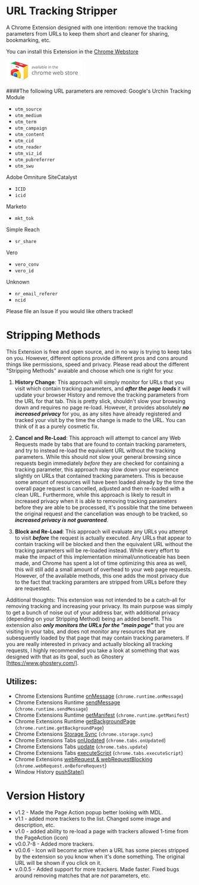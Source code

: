 # URL Tracking Stripper

A Chrome Extension designed with one intention: remove the tracking parameters from URLs to keep them short and cleaner for sharing, bookmarking, etc.

You can install this Extension in the [Chrome Webstore][store]

[![Chrome Webstore](webstore_badge.png)][store]


####The following URL parameters are removed:
Google's Urchin Tracking Module
- `utm_source`
- `utm_medium`
- `utm_term`
- `utm_campaign`
- `utm_content`
- `utm_cid`
- `utm_reader`
- `utm_viz_id`
- `utm_pubreferrer`
- `utm_swu`

Adobe Omniture SiteCatalyst
- `ICID`
- `icid`

Marketo
- `mkt_tok`

Simple Reach
- `sr_share`

Vero
- `vero_conv`
- `vero_id`

Unknown
- `nr_email_referer`
- `ncid`

Please file an Issue if you would like others tracked!

# Stripping Methods
This Extension is free and open source, and in no way is trying to keep tabs on you. However,
different options provide different pros and cons around things like
permissions, speed and privacy. Please read about the different "Stripping Methods" avaiable
and choose which one is right for you:

1) __History Change__: This approach will simply monitor for URLs that you visit which contain tracking parameters, and
__*after the page loads*__ it will update your browser History and remove the tracking parameters from the URL for that tab.
This is pretty slick, shouldn't slow your browsing down and requires no page re-load. However, it provides absolutely
__*no increased privacy*__ for you, as any sites have already registered and tracked your visit by the time the change is
made to the URL. You can think of it as a purely cosmetic fix.

2) __Cancel and Re-Load__: This approach will attempt to cancel any Web Requests made by tabs that are found to contain
tracking parameters, and try to instead re-load the equivalent URL without the tracking parameters. While this should not
slow your general browsing since requests begin immediately *before* they are checked for containing a tracking parameter,
this approach may slow down your experience slightly on URLs that contained tracking parameters. This is because some
amount of resources will have been loaded already by the time the overall page request is cancelled, adjusted and then
re-loaded with a clean URL. Furthermore, while this approach is likely to result in increased privacy when it is able to
removing tracking parameters before they are able to be processed, it's possible that the time between the original request
and the cancellation was enough to be tracked, so __*increased privacy is not guaranteed*__.

3) __Block and Re-Load__: This approach will evaluate any URLs you attempt to visit __*before*__ the request is actually executed.
Any URLs that appear to contain tracking will be blocked and then the equivalent URL without the tracking parameters will
be re-loaded instead.  While every effort to make the impact of this implementation minimal/unnoticeable has been made, and
Chrome has spent a lot of time optimizing this area as well, this will still add a small amount of overhead to your
web page requests. However, of the available methods, this one adds the most privacy due to the fact that tracking paramters
are stripped from URLs before they are requested.

Additional thoughts: This extension was not intended to be a catch-all for removing tracking and increasing your privacy.
Its main purpose was simply to get a bunch of noise out of your address bar, with additional privacy (depending on your
Stripping Method) being an added benefit. This extension also __*only monitors the URLs for the "main page"*__ that you are
visiting in your tabs, and does not monitor any resources that are subesquently loaded by that page that may contain
tracking parameters. If you are really interested in privacy and actually blocking all tracking requests, I highly
recommended you take a look at something that was designed with that as its goal, such as Ghostery [https://www.ghostery.com/].


## Utilizes:
- Chrome Extensions Runtime [onMessage](https://developer.chrome.com/extensions/runtime#event-onMessage) (`chrome.runtime.onMessage`)
- Chrome Extensions Runtime [sendMessage](https://developer.chrome.com/extensions/runtime#method-sendMessage) (`chrome.runtime.sendMessage`)
- Chrome Extensions Runtime [getManifest](https://developer.chrome.com/extensions/runtime#method-getManifest) (`chrome.runtime.getManifest`)
- Chrome Extensions Runtime [getBackgroundPage](https://developer.chrome.com/extensions/runtime#method-getBackgroundPage) (`chrome.runtime.getBackgroundPage`)
- Chrome Extensions [Storage Sync](https://developer.chrome.com/extensions/storage) (`chrome.storage.sync`)
- Chrome Extensions Tabs [onUpdated](https://developer.chrome.com/extensions/tabs#event-onUpdated) (`chrome.tabs.onUpdated`)
- Chrome Extensions Tabs [update](https://developer.chrome.com/extensions/tabs#method-update) (`chrome.tabs.update`)
- Chrome Extensions Tabs [executeScript](https://developer.chrome.com/extensions/tabs#method-executeScript) (`chrome.tabs.executeScript`)
- Chrome Extensions [webRequest & webRequestBlocking](https://developer.chrome.com/extensions/webRequest) (`chrome.webRequest.onBeforeRequest`)
- Window History [pushState()](https://developer.mozilla.org/en-US/docs/Web/API/History_API#The_pushState()_method)



# Version History
- v1.2 - Made the Page Action popup better looking with MDL.
- v1.1 - added more trackers to the list. Changed some image and description, etc.
- v1.0 - added ability to re-load a page with trackers allowed 1-time from the PageAction (icon)
- v0.0.7-8 - Added more trackers.
- v0.0.6 - Icon will become active when a URL has some pieces stripped by the extension so you know when it's done something. The original URL will be shown if you click on it.
- v.0.0.5 - Added support for more trackers. Made faster. Fixed bugs around removing matches that are *not* parameters, etc.

[store]: https://chrome.google.com/webstore/detail/url-tracking-stripper/flnagcobkfofedknnnmofijmmkbgfamf
